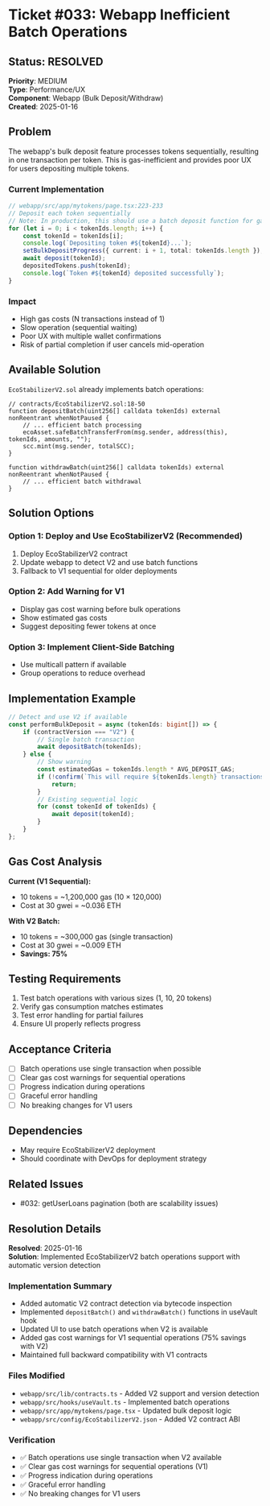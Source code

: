 # Ticket #033: Webapp Inefficient Batch Operations

## Status: RESOLVED

**Priority**: MEDIUM  
**Type**: Performance/UX  
**Component**: Webapp (Bulk Deposit/Withdraw)  
**Created**: 2025-01-16

## Problem

The webapp's bulk deposit feature processes tokens sequentially, resulting in one transaction per token. This is gas-inefficient and provides poor UX for users depositing multiple tokens.

### Current Implementation

```typescript
// webapp/src/app/mytokens/page.tsx:223-233
// Deposit each token sequentially
// Note: In production, this should use a batch deposit function for gas efficiency
for (let i = 0; i < tokenIds.length; i++) {
    const tokenId = tokenIds[i];
    console.log(`Depositing token #${tokenId}...`);
    setBulkDepositProgress({ current: i + 1, total: tokenIds.length });
    await deposit(tokenId);
    depositedTokens.push(tokenId);
    console.log(`Token #${tokenId} deposited successfully`);
}
```

### Impact

- High gas costs (N transactions instead of 1)
- Slow operation (sequential waiting)
- Poor UX with multiple wallet confirmations
- Risk of partial completion if user cancels mid-operation

## Available Solution

`EcoStabilizerV2.sol` already implements batch operations:

```solidity
// contracts/EcoStabilizerV2.sol:18-50
function depositBatch(uint256[] calldata tokenIds) external nonReentrant whenNotPaused {
    // ... efficient batch processing
    ecoAsset.safeBatchTransferFrom(msg.sender, address(this), tokenIds, amounts, "");
    scc.mint(msg.sender, totalSCC);
}

function withdrawBatch(uint256[] calldata tokenIds) external nonReentrant whenNotPaused {
    // ... efficient batch withdrawal
}
```

## Solution Options

### Option 1: Deploy and Use EcoStabilizerV2 (Recommended)

1. Deploy EcoStabilizerV2 contract
2. Update webapp to detect V2 and use batch functions
3. Fallback to V1 sequential for older deployments

### Option 2: Add Warning for V1

- Display gas cost warning before bulk operations
- Show estimated gas costs
- Suggest depositing fewer tokens at once

### Option 3: Implement Client-Side Batching

- Use multicall pattern if available
- Group operations to reduce overhead

## Implementation Example

```typescript
// Detect and use V2 if available
const performBulkDeposit = async (tokenIds: bigint[]) => {
    if (contractVersion === "V2") {
        // Single batch transaction
        await depositBatch(tokenIds);
    } else {
        // Show warning
        const estimatedGas = tokenIds.length * AVG_DEPOSIT_GAS;
        if (!confirm(`This will require ${tokenIds.length} transactions. Continue?`)) {
            return;
        }
        // Existing sequential logic
        for (const tokenId of tokenIds) {
            await deposit(tokenId);
        }
    }
};
```

## Gas Cost Analysis

**Current (V1 Sequential):**

- 10 tokens = ~1,200,000 gas (10 × 120,000)
- Cost at 30 gwei = ~0.036 ETH

**With V2 Batch:**

- 10 tokens = ~300,000 gas (single transaction)
- Cost at 30 gwei = ~0.009 ETH
- **Savings: 75%**

## Testing Requirements

1. Test batch operations with various sizes (1, 10, 20 tokens)
2. Verify gas consumption matches estimates
3. Test error handling for partial failures
4. Ensure UI properly reflects progress

## Acceptance Criteria

- [ ] Batch operations use single transaction when possible
- [ ] Clear gas cost warnings for sequential operations
- [ ] Progress indication during operations
- [ ] Graceful error handling
- [ ] No breaking changes for V1 users

## Dependencies

- May require EcoStabilizerV2 deployment
- Should coordinate with DevOps for deployment strategy

## Related Issues

- #032: getUserLoans pagination (both are scalability issues)

## Resolution Details

**Resolved**: 2025-01-16  
**Solution**: Implemented EcoStabilizerV2 batch operations support with automatic version detection

### Implementation Summary

- Added automatic V2 contract detection via bytecode inspection
- Implemented `depositBatch()` and `withdrawBatch()` functions in useVault hook
- Updated UI to use batch operations when V2 is available
- Added gas cost warnings for V1 sequential operations (75% savings with V2)
- Maintained full backward compatibility with V1 contracts

### Files Modified

- `webapp/src/lib/contracts.ts` - Added V2 support and version detection
- `webapp/src/hooks/useVault.ts` - Implemented batch operations
- `webapp/src/app/mytokens/page.tsx` - Updated bulk deposit logic
- `webapp/src/config/EcoStabilizerV2.json` - Added V2 contract ABI

### Verification

- ✅ Batch operations use single transaction when V2 available
- ✅ Clear gas cost warnings for sequential operations (V1)
- ✅ Progress indication during operations
- ✅ Graceful error handling
- ✅ No breaking changes for V1 users
